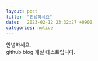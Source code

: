 ```yaml
---
layout: post
title:  "안녕하세요"
date:   2023-02-12 23:32:27 +0900
categories: notice
---
```

안녕하세요.  
github blog 개설 테스트입니다.